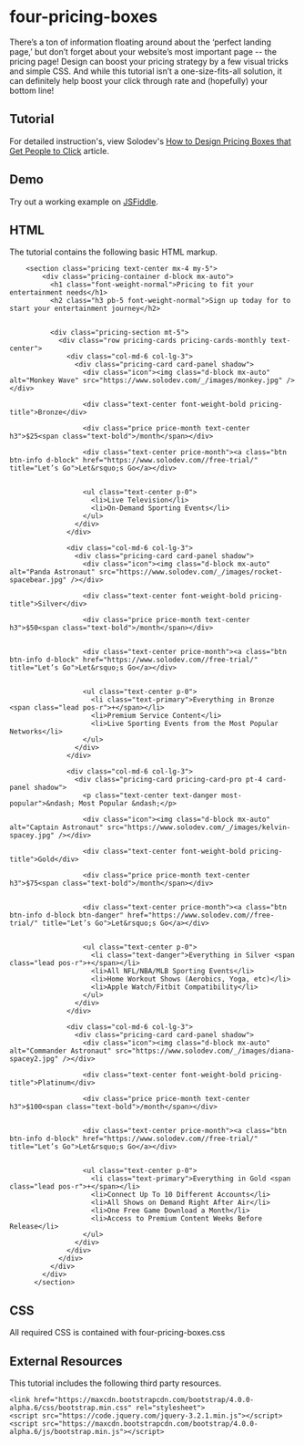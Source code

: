# four-pricing-boxes
There’s a ton of information floating around about the ‘perfect landing page,’ but don’t forget about your website’s most important page -- the pricing page! Design can boost your pricing strategy by a few visual tricks and simple CSS. And while this tutorial isn’t a one-size-fits-all solution, it can definitely help boost your click through rate and (hopefully) your bottom line!
  		  
## Tutorial		  
For detailed instruction's, view Solodev's [How to Design Pricing Boxes that Get People to Click](https://www.solodev.com/blog/how-to-design-pricing-boxes-that-get-people-to-click-.stmll) article.
 
## Demo
  		  
Try out a working example on [JSFiddle](https://jsfiddle.net/solodev/ampzuxmf/).

## HTML

The tutorial contains the following basic HTML markup.

```
    <section class="pricing text-center mx-4 my-5">
        <div class="pricing-container d-block mx-auto">
          <h1 class="font-weight-normal">Pricing to fit your entertainment needs</h1>
          <h2 class="h3 pb-5 font-weight-normal">Sign up today for to start your entertainment journey</h2>
      
      
          <div class="pricing-section mt-5">
            <div class="row pricing-cards pricing-cards-monthly text-center">
              <div class="col-md-6 col-lg-3">
                <div class="pricing-card card-panel shadow">
                  <div class="icon"><img class="d-block mx-auto" alt="Monkey Wave" src="https://www.solodev.com/_/images/monkey.jpg" /></div>
      
                  <div class="text-center font-weight-bold pricing-title">Bronze</div>
      
                  <div class="price price-month text-center h3">$25<span class="text-bold">/month</span></div>
      
                  <div class="text-center price-month"><a class="btn btn-info d-block" href="https://www.solodev.com//free-trial/" title="Let’s Go">Let&rsquo;s Go</a></div>
      
      
                  <ul class="text-center p-0">
                    <li>Live Television</li>
                    <li>On-Demand Sporting Events</li>
                  </ul>
                </div>
              </div>
      
              <div class="col-md-6 col-lg-3">
                <div class="pricing-card card-panel shadow">
                  <div class="icon"><img class="d-block mx-auto" alt="Panda Astronaut" src="https://www.solodev.com/_/images/rocket-spacebear.jpg" /></div>
      
                  <div class="text-center font-weight-bold pricing-title">Silver</div>
      
                  <div class="price price-month text-center h3">$50<span class="text-bold">/month</span></div>
      
      
                  <div class="text-center price-month"><a class="btn btn-info d-block" href="https://www.solodev.com//free-trial/" title="Let’s Go">Let&rsquo;s Go</a></div>
      
      
                  <ul class="text-center p-0">
                    <li class="text-primary">Everything in Bronze <span class="lead pos-r">+</span></li>
                    <li>Premium Service Content</li>
                    <li>Live Sporting Events from the Most Popular Networks</li>
                  </ul>
                </div>
              </div>
      
              <div class="col-md-6 col-lg-3">
                <div class="pricing-card pricing-card-pro pt-4 card-panel shadow">
                  <p class="text-center text-danger most-popular">&ndash; Most Popular &ndash;</p>
      
                  <div class="icon"><img class="d-block mx-auto" alt="Captain Astronaut" src="https://www.solodev.com/_/images/kelvin-spacey.jpg" /></div>
      
                  <div class="text-center font-weight-bold pricing-title">Gold</div>
      
                  <div class="price price-month text-center h3">$75<span class="text-bold">/month</span></div>
      
      
                  <div class="text-center price-month"><a class="btn btn-info d-block btn-danger" href="https://www.solodev.com//free-trial/" title="Let’s Go">Let&rsquo;s Go</a></div>
      
      
                  <ul class="text-center p-0">
                    <li class="text-danger">Everything in Silver <span class="lead pos-r">+</span></li>
                    <li>All NFL/NBA/MLB Sporting Events</li>
                    <li>Home Workout Shows (Aerobics, Yoga, etc)</li>
                    <li>Apple Watch/Fitbit Compatibility</li>
                  </ul>
                </div>
              </div>
      
              <div class="col-md-6 col-lg-3">
                <div class="pricing-card card-panel shadow">
                  <div class="icon"><img class="d-block mx-auto" alt="Commander Astronaut" src="https://www.solodev.com/_/images/diana-spacey2.jpg" /></div>
      
                  <div class="text-center font-weight-bold pricing-title">Platinum</div>
      
                  <div class="price price-month text-center h3">$100<span class="text-bold">/month</span></div>
      
      
                  <div class="text-center price-month"><a class="btn btn-info d-block" href="https://www.solodev.com//free-trial/" title="Let’s Go">Let&rsquo;s Go</a></div>
      
      
                  <ul class="text-center p-0">
                    <li class="text-primary">Everything in Gold <span class="lead pos-r">+</span></li>
                    <li>Connect Up To 10 Different Accounts</li>
                    <li>All Shows on Demand Right After Air</li>
                    <li>One Free Game Download a Month</li>
                    <li>Access to Premium Content Weeks Before Release</li>
                  </ul>
                </div>
              </div>
            </div>
          </div>
        </div>
      </section>
```

## CSS

All required CSS is contained with four-pricing-boxes.css


## External Resources

This tutorial includes the following third party resources.

```
<link href="https://maxcdn.bootstrapcdn.com/bootstrap/4.0.0-alpha.6/css/bootstrap.min.css" rel="stylesheet">
<script src="https://code.jquery.com/jquery-3.2.1.min.js"></script>
<script src="https://maxcdn.bootstrapcdn.com/bootstrap/4.0.0-alpha.6/js/bootstrap.min.js"></script>
```

